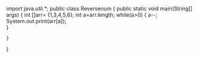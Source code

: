 import java.util.*;
public class Reversenum {
	public static void main(String[] args) {
int  []arr= {1,3,4,5,6};
int a=arr.length;
while(a>0)
{
a--;
	System.out.print(arr[a]);	
}
	


	}

}
